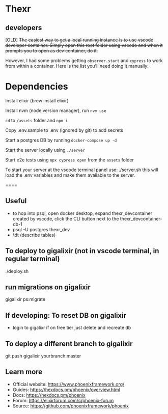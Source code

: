# Thexr

## developers

[OLD] ~~The easiest way to get a local running instance is to use vscode developer container.
Simply open this root folder using vscode and when it prompts you to open as dev container, do it.~~

However, I had some problems getting `observer.start` and `cypress` to work from within a container.  Here is the list you'll need doing it manually:

# Dependencies

Install elixir (brew install elixir)

Install nvm (node version manager), run `nvm use`

`cd` to `/assets` folder and `npm i`

Copy .env.sample to .env (ignored by git) to add secrets

Start a postgres DB by running `docker-compose up -d`

Start the server locally using `./server`

Start e2e tests using `npx cypress open` from the `assets` folder


<!-- Install your AWS creds at .aws using aws cli configure command.  (Required to run cdk)

Run node install inside the infra/ directory to install dependencies to run cdk for AWS resources.

npx cdk deploy will create an eventbus, sqs, dynamoDB table used for logging. -->

To start your server at the vscode terminal panel use: ./server.sh this will load the .env variables and make them available to the server.

====

## Useful

- to hop into psql, open docker desktop, expand thexr_devcontainer created by vscode, click the CLI button next to the thexr_devcontainer-db-1
- psql -U postgres thexr_dev
- \dt (describe tables)

## To deploy to gigalixir (not in vscode terminal, in regular terminal)

./deploy.sh

## run migrations on gigalixir

gigalixir ps:migrate

## If developing: To reset DB on gigalixir

- login to gigalixr if on free tier just delete and recreate db

## To deploy a different branch to gigalixir

git push gigalixir yourbranch:master

## Learn more

  * Official website: https://www.phoenixframework.org/
  * Guides: https://hexdocs.pm/phoenix/overview.html
  * Docs: https://hexdocs.pm/phoenix
  * Forum: https://elixirforum.com/c/phoenix-forum
  * Source: https://github.com/phoenixframework/phoenix
